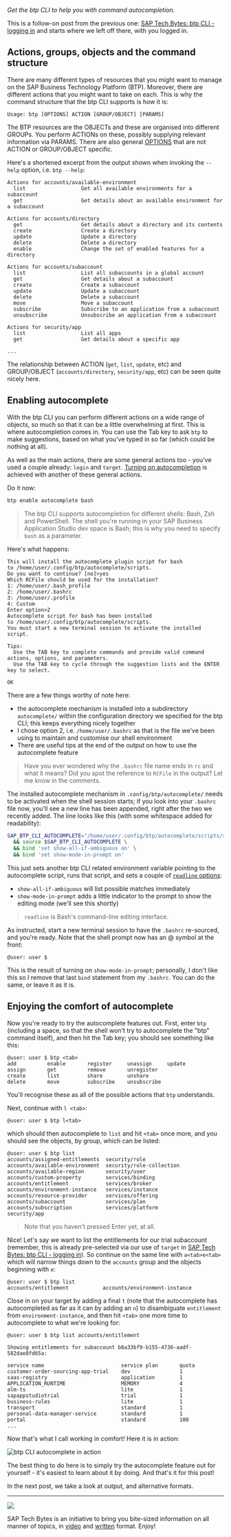 _Get the btp CLI to help you with command autocompletion._

This is a follow-on post from the previous one: [SAP Tech Bytes: btp CLI - logging in](https://blogs.sap.com/2021/09/07/sap-tech-bytes-btp-cli-logging-in/) and starts where we left off there, with you logged in.

## Actions, groups, objects and the command structure

There are many different types of resources that you might want to manage on the SAP Business Technology Platform (BTP). Moreover, there are different actions that you might want to take on each. This is why the command structure that the btp CLI supports is how it is:

```
Usage: btp [OPTIONS] ACTION [GROUP/OBJECT] [PARAMS]
```

The BTP resources are the OBJECTs and these are organised into different GROUPs. You perform ACTIONs on these, possibly supplying relevant information via PARAMS. There are also general [OPTIONS](https://help.sap.com/viewer/DRAFT/65de2977205c403bbc107264b8eccf4b/Cloud/en-US/11d9f67d2c68485ca2f435b955d3b85b.html) that are not ACTION or GROUP/OBJECT specific.

Here's a shortened excerpt from the output shown when invoking the `--help` option, i.e. `btp --help`:

```
Actions for accounts/available-environment
  list                  Get all available environments for a subaccount
  get                   Get details about an available environment for a subaccount

Actions for accounts/directory
  get                   Get details about a directory and its contents
  create                Create a directory
  update                Update a directory
  delete                Delete a directory
  enable                Change the set of enabled features for a directory

Actions for accounts/subaccount
  list                  List all subaccounts in a global account
  get                   Get details about a subaccount
  create                Create a subaccount
  update                Update a subaccount
  delete                Delete a subaccount
  move                  Move a subaccount
  subscribe             Subscribe to an application from a subaccount
  unsubscribe           Unsubscribe an application from a subaccount

Actions for security/app
  list                  List all apps
  get                   Get details about a specific app

...
```

The relationship between ACTION (`get`, `list`, `update`, etc) and GROUP/OBJECT (`accounts/directory`, `security/app`, etc) can be seen quite nicely here.

## Enabling autocomplete

With the btp CLI you can perform different actions on a wide range of objects, so much so that it can be a little overwhelming at first. This is where autocompletion comes in. You can use the Tab key to ask `btp` to make suggestions, based on what you've typed in so far (which could be nothing at all).

As well as the main actions, there are some general actions too - you've used a couple already: `login` and `target`. [Turning on autocompletion](https://help.sap.com/viewer/DRAFT/65de2977205c403bbc107264b8eccf4b/Cloud/en-US/46355fab22814944bedf449a6c953369.html) is achieved with another of these general actions.

Do it now:

```bash
btp enable autocomplete bash
```

> The btp CLI supports autocompletion for different shells: Bash, Zsh and PowerShell. The shell you're running in your SAP Business Application Studio dev space is Bash; this is why you need to specify `bash` as a parameter.

Here's what happens:

```
This will install the autocomplete plugin script for bash
to /home/user/.config/btp/autocomplete/scripts.
Do you want to continue? [no]>yes
Which RCFile should be used for the installation?
1: /home/user/.bash_profile
2: /home/user/.bashrc
3: /home/user/.profile
4: Custom
Enter option>2
Autocomplete script for bash has been installed
to /home/user/.config/btp/autocomplete/scripts.
You must start a new terminal session to activate the installed script.

Tips:
  Use the TAB key to complete commands and provide valid command actions, options, and parameters.
  Use the TAB key to cycle through the suggestion lists and the ENTER key to select.

OK
```

There are a few things worthy of note here:

* the autocomplete mechanism is installed into a subdirectory `autocomplete/` within the configuration directory we specified for the btp CLI; this keeps everything nicely together
* I chose option 2, i.e. `/home/user/.bashrc` as that is the file we've been using to maintain and customise our shell environment
* There are useful tips at the end of the output on how to use the autocomplete feature

> Have you ever wondered why the `.bashrc` file name ends in `rc` and what it means? Did you spot the reference to `RCFile` in the output? Let me know in the comments.

The installed autocomplete mechanism in `.config/btp/autocomplete/` needs to be activated when the shell session starts; if you look into your `.bashrc` file now, you'll see a new line has been appended, right after the two we recently added. The line looks like this (with some whitespace added for readability):

```bash
SAP_BTP_CLI_AUTOCOMPLETE="/home/user/.config/btp/autocomplete/scripts/sapbtpcli-autocomplete.plugin.sh" \
  && source $SAP_BTP_CLI_AUTOCOMPLETE \
  && bind 'set show-all-if-ambiguous on' \
  && bind 'set show-mode-in-prompt on'
```

This just sets another btp CLI related environment variable pointing to the autocomplete script, runs that script, and sets a couple of [`readline` options](https://www.gnu.org/software/bash/manual/html_node/Readline-Init-File-Syntax.html):

* `show-all-if-ambiguous` will list possible matches immediately
* `show-mode-in-prompt` adds a little indicator to the prompt to show the editing mode (we'll see this shortly)

> `readline` is Bash's command-line editing interface.

As instructed, start a new terminal session to have the `.bashrc` re-sourced, and you're ready. Note that the shell prompt now has an @ symbol at the front:

```
@user: user $
```

This is the result of turning on `show-mode-in-prompt`; personally, I don't like this so I remove that last `bind` statement from my `.bashrc`. You can do the same, or leave it as it is.

## Enjoying the comfort of autocomplete

Now you're ready to try the autocomplete features out. First, enter `btp ` (including a space, so that the shell won't try to autocomplete the "btp" command itself), and then hit the Tab key; you should see something like this:

```
@user: user $ btp <tab>
add          enable       register     unassign     update
assign       get          remove       unregister
create       list         share        unshare
delete       move         subscribe    unsubscribe
```

You'll recognise these as all of the possible actions that `btp` understands.

Next, continue with `l <tab>`:

```
@user: user $ btp l<tab>
```

which should then autocomplete to `list` and hit `<tab>` once more, and you should see the objects, by group, which can be listed:

```
@user: user $ btp list
accounts/assigned-entitlements  security/role
accounts/available-environment  security/role-collection
accounts/available-region       security/user
accounts/custom-property        services/binding
accounts/entitlement            services/broker
accounts/environment-instance   services/instance
accounts/resource-provider      services/offering
accounts/subaccount             services/plan
accounts/subscription           services/platform
security/app
```

> Note that you haven't pressed Enter yet, at all.

Nice! Let's say we want to list the entitlements for our trial subaccount (remember, this is already pre-selected via our use of `target` in [SAP Tech Bytes: btp CLI - logging in](https://blogs.sap.com/2021/09/07/sap-tech-bytes-btp-cli-logging-in/)). So continue on the same line with `a<tab>e<tab>` which will narrow things down to the `accounts` group and the objects beginning with `e`:

```
@user: user $ btp list
accounts/entitlement           accounts/environment-instance
```

Close in on your target by adding a final `t` (note that the autocomplete has autocompleted as far as it can by adding an `n`) to disambiguate `entitlement` from `environment-instance`, and then hit `<tab>` one more time to autocomplete to what we're looking for:

```
@user: user $ btp list accounts/entitlement

Showing entitlements for subaccount b8a33bf9-b155-4736-aadf-582dae8fd65a:

service name                         service plan       quota
customer-order-sourcing-app-trial    dev                1
saas-registry                        application        1
APPLICATION_RUNTIME                  MEMORY             4
alm-ts                               lite               1
sapappstudiotrial                    trial              1
business-rules                       lite               1
transport                            standard           1
personal-data-manager-service        standard           1
portal                               standard           100
...
```

Now that's what I call working in comfort! Here it is in action:

![btp CLI autocomplete in action](images/autocomplete.gif)

The best thing to do here is to simply try the autocomplete feature out for yourself - it's easiest to learn about it by doing. And that's it for this post!

In the next post, we take a look at output, and alternative formats.

---

![](https://blogs.sap.com/wp-content/uploads/2021/02/screenshot-2021-02-22-at-11.00.25.png)


SAP Tech Bytes is an initiative to bring you bite-sized information on all manner of topics, in [video](https://www.youtube.com/playlist?list=PL6RpkC85SLQC3HBShmlMaPu_nL--4f20z) and [written](https://blogs.sap.com/tag/sap-tech-bytes/) format. Enjoy!
